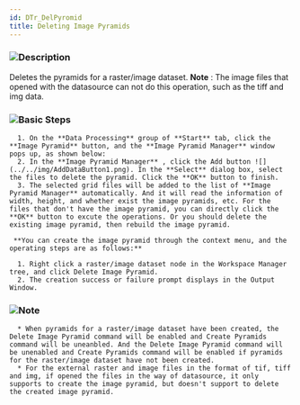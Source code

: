 ```yaml
---
id: DTr_DelPyromid
title: Deleting Image Pyramids
---
```

### ![](../../img/read.gif)Description

Deletes the pyramids for a raster/image dataset. **Note** : The image files
that opened with the datasource can not do this operation, such as the tiff
and img data.

### ![](../../img/read.gif)Basic Steps

      1. On the **Data Processing** group of **Start** tab, click the **Image Pyramid** button, and the **Image Pyramid Manager** window pops up, as shown below:
      2. In the **Image Pyramid Manager** , click the Add button ![](../../img/AddDataButton1.png). In the **Select** dialog box, select the files to delete the pyramid. Click the **OK** button to finish.
      3. The selected grid files will be added to the list of **Image Pyramid Manager** automatically. And it will read the information of width, height, and whether exist the image pyramids, etc. For the files that don't have the image pyramid, you can directly click the **OK** button to excute the operations. Or you should delete the existing image pyramid, then rebuild the image pyramid.

     **You can create the image pyramid through the context menu, and the operating steps are as follows:**

      1. Right click a raster/image dataset node in the Workspace Manager tree, and click Delete Image Pyramid.
      2. The creation success or failure prompt displays in the Output Window.

### ![](../../img/note.png)Note

      * When pyramids for a raster/image dataset have been created, the Delete Image Pyramid command will be enabled and Create Pyramids command will be uneanbled. And the Delete Image Pyramid command will be unenabled and Create Pyramids command will be enabled if pyramids for the raster/image dataset have not been created.
      * For the external raster and image files in the format of tif, tiff and img, if opened the files in the way of datasource, it only supports to create the image pyramid, but doesn't support to delete the created image pyramid.


